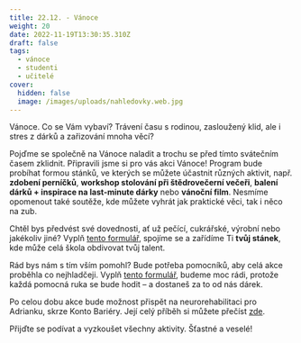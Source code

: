 ```yaml
---
title: 22.12. - Vánoce
weight: 20
date: 2022-11-19T13:30:35.310Z
draft: false
tags:
  - vánoce
  - studenti
  - učitelé
cover:
  hidden: false
  image: /images/uploads/nahledovky.web.jpg
---
```

<!--StartFragment-->

Vánoce. Co se Vám vybaví? Trávení času s rodinou, zasloužený klid, ale i stres z dárků a zařizování mnoha věcí?

Pojďme se společně na Vánoce naladit a trochu se před tímto svátečním časem zklidnit. Připravili jsme si pro vás akci Vánoce! Program bude probíhat formou stánků, ve kterých se můžete účastnit různých aktivit, např. **zdobení perníčků**, **workshop stolování při štědrovečerní večeři**, **balení dárků + inspirace na last-minute dárky** nebo **vánoční film**. Nesmíme opomenout také soutěže, kde můžete vyhrát jak praktické věci, tak i něco na zub.

Chtěl bys předvést své dovednosti, ať už pečící, cukrářské, výrobní nebo jakékoliv jiné? Vyplň [tento formulář](https://forms.gle/aQkbcRSX6nPBH4B9A), spojíme se a zařídíme Ti **tvůj stánek**, kde může celá škola obdivovat tvůj talent.

Rád bys nám s tím vším pomohl? Bude potřeba pomocníků, aby celá akce proběhla co nejhladčeji. Vyplň [tento formulář](https://forms.gle/Y5X3yVR3TcuwCbgP7), budeme moc rádi, protože každá pomocná ruka se bude hodit – a dostaneš za to od nás dárek.

Po celou dobu akce bude možnost přispět na neurorehabilitaci pro Adrianku, skrze Konto Bariéry. Její celý příběh si můžete přečíst [zde](https://www.kontobariery.cz/Pribehy/Komu-muzete-pomoci/Neurorehabilitace-pro-Adrianku).

Přijďte se podívat a vyzkoušet všechny aktivity. Šťastné a veselé!

<!--EndFragment-->